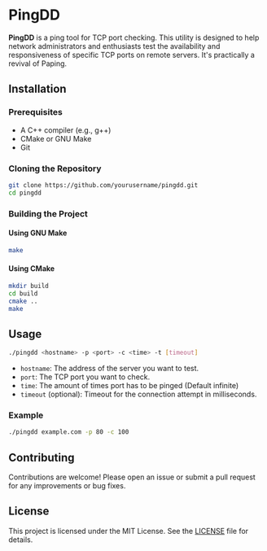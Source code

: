 # PingDD

**PingDD** is a ping tool for TCP port checking. This utility is designed to help network administrators and enthusiasts test the availability and responsiveness of specific TCP ports on remote servers. It's practically a revival of Paping. 

## Installation

### Prerequisites

- A C++ compiler (e.g., g++)
- CMake or GNU Make
- Git

### Cloning the Repository

```bash
git clone https://github.com/yourusername/pingdd.git
cd pingdd
```

### Building the Project

#### Using GNU Make

```bash
make
```

#### Using CMake

```bash
mkdir build
cd build
cmake ..
make
```

## Usage

```bash
./pingdd <hostname> -p <port> -c <time> -t [timeout]
```

- `hostname`: The address of the server you want to test.
- `port`: The TCP port you want to check.
- `time`: The amount of times port has to be pinged (Default infinite)
- `timeout` (optional): Timeout for the connection attempt in milliseconds.

### Example

```bash
./pingdd example.com -p 80 -c 100
```

## Contributing

Contributions are welcome! Please open an issue or submit a pull request for any improvements or bug fixes.

## License

This project is licensed under the MIT License. See the [LICENSE](LICENSE) file for details.
